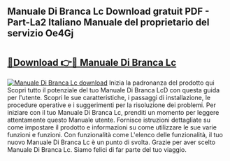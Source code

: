 ## Manuale Di Branca Lc Download gratuit PDF - Part-La2 Italiano Manuale del proprietario del servizio Oe4Gj

# <h2><a href="http://dfbgdq.blite.top/?on=Manuale+Di+Branca+Lc">🔗Download 👉🔴 Manuale Di Branca Lc</a></h2>

[![Manuale Di Branca Lc download](https://i.imgur.com/lujVjoI.png)](http://dfbgdq.blite.top/?on=Manuale+Di+Branca+Lc)
Inizia la padronanza del prodotto qui Scopri tutto il potenziale del tuo Manuale Di Branca LcD con questa guida per l'utente. Scopri le sue caratteristiche, i passaggi di installazione, le procedure operative e i suggerimenti per la risoluzione dei problemi. Per iniziare con il tuo Manuale Di Branca Lc, prenditi un momento per leggere attentamente questo Manuale utente. Fornisce istruzioni dettagliate su come impostare il prodotto e informazioni su come utilizzare le sue varie funzioni e funzioni. Con funzionalità come L'elenco delle funzionalità, il tuo nuovo Manuale Di Branca Lc è un punto di svolta. Grazie per aver scelto Manuale Di Branca Lc. Siamo felici di far parte del tuo viaggio.

